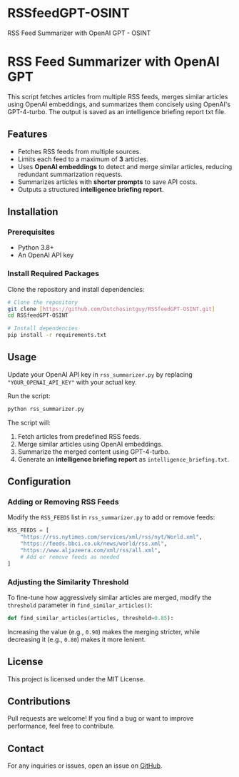 # RSSfeedGPT-OSINT
RSS Feed Summarizer with OpenAI GPT - OSINT

# RSS Feed Summarizer with OpenAI GPT

This script fetches articles from multiple RSS feeds, merges similar articles using OpenAI embeddings, and summarizes them concisely using OpenAI's GPT-4-turbo. The output is saved as an intelligence briefing report txt file.

## Features
- Fetches RSS feeds from multiple sources.
- Limits each feed to a maximum of **3** articles.
- Uses **OpenAI embeddings** to detect and merge similar articles, reducing redundant summarization requests.
- Summarizes articles with **shorter prompts** to save API costs.
- Outputs a structured **intelligence briefing report**.

## Installation
### Prerequisites
- Python 3.8+
- An OpenAI API key

### Install Required Packages
Clone the repository and install dependencies:

```bash
# Clone the repository
git clone [https://github.com/Dutchosintguy/RSSfeedGPT-OSINT.git]
cd RSSfeedGPT-OSINT

# Install dependencies
pip install -r requirements.txt
```

## Usage
Update your OpenAI API key in `rss_summarizer.py` by replacing `"YOUR_OPENAI_API_KEY"` with your actual key.

Run the script:

```bash
python rss_summarizer.py
```

The script will:
1. Fetch articles from predefined RSS feeds.
2. Merge similar articles using OpenAI embeddings.
3. Summarize the merged content using GPT-4-turbo.
4. Generate an **intelligence briefing report** as `intelligence_briefing.txt`.

## Configuration
### Adding or Removing RSS Feeds
Modify the `RSS_FEEDS` list in `rss_summarizer.py` to add or remove feeds:

```python
RSS_FEEDS = [
    "https://rss.nytimes.com/services/xml/rss/nyt/World.xml",
    "https://feeds.bbci.co.uk/news/world/rss.xml",
    "https://www.aljazeera.com/xml/rss/all.xml",
    # Add or remove feeds as needed
]
```

### Adjusting the Similarity Threshold
To fine-tune how aggressively similar articles are merged, modify the `threshold` parameter in `find_similar_articles()`:

```python
def find_similar_articles(articles, threshold=0.85):
```

Increasing the value (e.g., `0.90`) makes the merging stricter, while decreasing it (e.g., `0.80`) makes it more lenient.

## License
This project is licensed under the MIT License.

## Contributions
Pull requests are welcome! If you find a bug or want to improve performance, feel free to contribute.

## Contact
For any inquiries or issues, open an issue on [GitHub](https://github.com/yourusername/rss-feed-summarizer/issues).

